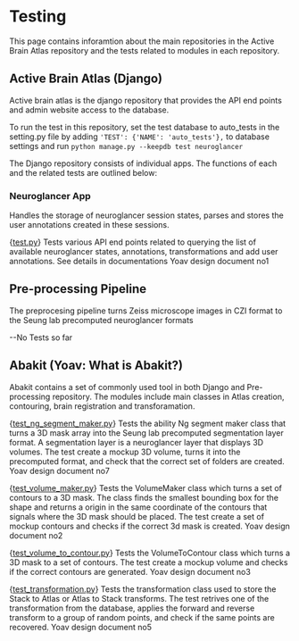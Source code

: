 # Testing
This page contains inforamtion about the main repositories in the Active Brain Atlas repository and the tests related to modules in each repository.
## Active Brain Atlas (Django)
Active brain atlas is the django repository that provides the API end points and admin website access to the database.  

To run the test in this repository, set the test database to auto_tests in the setting.py file by adding `'TEST': {'NAME': 'auto_tests'},` to database settings and run `python manage.py --keepdb test neuroglancer`

The Django repository consists of individual apps. The functions of each and the related tests are outlined below:

### Neuroglancer App
   Handles the storage of neuroglancer session states, parses and stores the user annotations created in these sessions.  

{[test.py](https://github.com/ActiveBrainAtlas2/activebrainatlasadmin/blob/master/neuroglancer/tests.py)}  Tests various API end points related to querying the list of available neuroglancer states, annotations, transformations and add user annotations.  See details in documentations  Yoav design document no1

## Pre-processing Pipeline
The preprocesing pipeline turns Zeiss microscope images in CZI format to the Seung lab precomputed neuroglancer formats 

--No Tests so far

## Abakit   (Yoav: What is Abakit?)
Abakit contains a set of commonly used tool in both Django and Pre-processing repository.  The modules include main classes in Atlas creation, contouring, brain registration and transforamation.

{[test_ng_segment_maker.py](https://github.com/ActiveBrainAtlas2/abakit/blob/master/src/abakit/atlas/tests/test_ng_segment_maker.py)}  Tests the ability Ng segment maker class that turns a 3D mask array into the Seung lab precomputed segmentation layer format.  A segmentation layer is a neuroglancer layer that displays 3D volumes.  The test create a mockup 3D volume, turns it into the precomputed format, and check that the correct set of folders are created. Yoav design document no7

{[test_volume_maker.py](https://github.com/ActiveBrainAtlas2/abakit/blob/master/src/abakit/atlas/tests/test_volume_maker.py)}  Tests the VolumeMaker class which turns a set of contours to a 3D mask.  The class finds the smallest bounding box for the shape and returns a origin in the same coordinate of the contours that signals where the 3D mask should be placed.  The test create a set of mockup contours and checks if the correct 3d mask is created. Yoav design document no2

{[test_volume_to_contour.py](https://github.com/ActiveBrainAtlas2/abakit/blob/master/src/abakit/atlas/tests/test_volume_to_contour.py)}  Tests the VolumeToContour class which turns a 3D mask to a set of contours.  The test create a mockup volume and checks if the correct contours are generated. Yoav design document no3

{[test_transformation.py](https://github.com/ActiveBrainAtlas2/abakit/blob/master/src/abakit/atlas/tests/test_volume_to_contour.py)} Tests the transformation class used to store the Stack to Atlas or Atlas to Stack transforms.  The test retrives one of the transformation from the database, applies the forward and reverse transform to a group of random points, and check if the same points are recovered. Yoav design document no5

